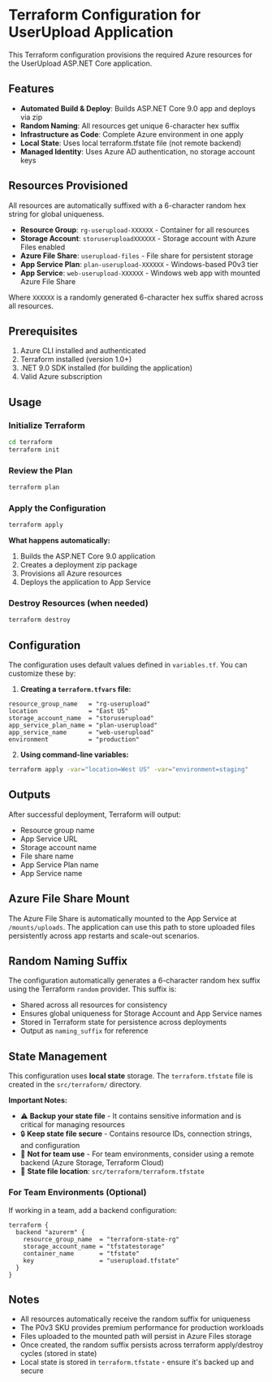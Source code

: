 # Terraform Configuration for UserUpload Application

This Terraform configuration provisions the required Azure resources for the UserUpload ASP.NET Core application.

## Features

- **Automated Build & Deploy**: Builds ASP.NET Core 9.0 app and deploys via zip
- **Random Naming**: All resources get unique 6-character hex suffix
- **Infrastructure as Code**: Complete Azure environment in one apply
- **Local State**: Uses local terraform.tfstate file (not remote backend)
- **Managed Identity**: Uses Azure AD authentication, no storage account keys

## Resources Provisioned

All resources are automatically suffixed with a 6-character random hex string for global uniqueness.

- **Resource Group**: `rg-userupload-XXXXXX` - Container for all resources
- **Storage Account**: `storuseruploadXXXXXX` - Storage account with Azure Files enabled
- **Azure File Share**: `userupload-files` - File share for persistent storage
- **App Service Plan**: `plan-userupload-XXXXXX` - Windows-based P0v3 tier
- **App Service**: `web-userupload-XXXXXX` - Windows web app with mounted Azure File Share

Where `XXXXXX` is a randomly generated 6-character hex suffix shared across all resources.

## Prerequisites

1. Azure CLI installed and authenticated
2. Terraform installed (version 1.0+)
3. .NET 9.0 SDK installed (for building the application)
4. Valid Azure subscription

## Usage

### Initialize Terraform

```bash
cd terraform
terraform init
```

### Review the Plan

```bash
terraform plan
```

### Apply the Configuration

```bash
terraform apply
```

**What happens automatically:**
1. Builds the ASP.NET Core 9.0 application
2. Creates a deployment zip package
3. Provisions all Azure resources
4. Deploys the application to App Service

### Destroy Resources (when needed)

```bash
terraform destroy
```

## Configuration

The configuration uses default values defined in `variables.tf`. You can customize these by:

1. **Creating a `terraform.tfvars` file:**

```hcl
resource_group_name   = "rg-userupload"
location              = "East US"
storage_account_name  = "storuserupload"
app_service_plan_name = "plan-userupload"
app_service_name      = "web-userupload"
environment           = "production"
```

2. **Using command-line variables:**

```bash
terraform apply -var="location=West US" -var="environment=staging"
```

## Outputs

After successful deployment, Terraform will output:

- Resource group name
- App Service URL
- Storage account name
- File share name
- App Service Plan name
- App Service name

## Azure File Share Mount

The Azure File Share is automatically mounted to the App Service at `/mounts/uploads`. The application can use this path to store uploaded files persistently across app restarts and scale-out scenarios.

## Random Naming Suffix

The configuration automatically generates a 6-character random hex suffix using the Terraform `random` provider. This suffix is:
- Shared across all resources for consistency
- Ensures global uniqueness for Storage Account and App Service names
- Stored in Terraform state for persistence across deployments
- Output as `naming_suffix` for reference

## State Management

This configuration uses **local state** storage. The `terraform.tfstate` file is created in the `src/terraform/` directory.

**Important Notes:**
- ⚠️ **Backup your state file** - It contains sensitive information and is critical for managing resources
- 🔒 **Keep state file secure** - Contains resource IDs, connection strings, and configuration
- 👥 **Not for team use** - For team environments, consider using a remote backend (Azure Storage, Terraform Cloud)
- 📁 **State file location**: `src/terraform/terraform.tfstate`

### For Team Environments (Optional)

If working in a team, add a backend configuration:

```hcl
terraform {
  backend "azurerm" {
    resource_group_name  = "terraform-state-rg"
    storage_account_name = "tfstatestorage"
    container_name       = "tfstate"
    key                  = "userupload.tfstate"
  }
}
```

## Notes

- All resources automatically receive the random suffix for uniqueness
- The P0v3 SKU provides premium performance for production workloads
- Files uploaded to the mounted path will persist in Azure Files storage
- Once created, the random suffix persists across terraform apply/destroy cycles (stored in state)
- Local state is stored in `terraform.tfstate` - ensure it's backed up and secure
